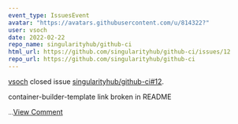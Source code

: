 ```yaml
---
event_type: IssuesEvent
avatar: "https://avatars.githubusercontent.com/u/814322?"
user: vsoch
date: 2022-02-22
repo_name: singularityhub/github-ci
html_url: https://github.com/singularityhub/github-ci/issues/12
repo_url: https://github.com/singularityhub/github-ci
---
```


<a href='https://github.com/vsoch' target='_blank'>vsoch</a> closed issue <a href='https://github.com/singularityhub/github-ci/issues/12' target='_blank'>singularityhub/github-ci#12</a>.

<p>container-builder-template link broken in README</p><small>...</small><a href='https://github.com/singularityhub/github-ci/issues/12' target='_blank'>View Comment</a>